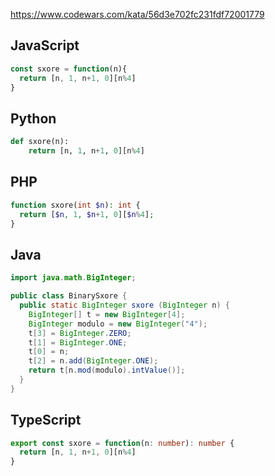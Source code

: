 https://www.codewars.com/kata/56d3e702fc231fdf72001779

## JavaScript
```js
const sxore = function(n){
  return [n, 1, n+1, 0][n%4]
}
```

## Python
```python
def sxore(n):
    return [n, 1, n+1, 0][n%4]
```

## PHP
```php
function sxore(int $n): int {
  return [$n, 1, $n+1, 0][$n%4];
}
```

## Java
```java
import java.math.BigInteger;

public class BinarySxore {
  public static BigInteger sxore (BigInteger n) {
    BigInteger[] t = new BigInteger[4];
    BigInteger modulo = new BigInteger("4");
    t[3] = BigInteger.ZERO;
    t[1] = BigInteger.ONE;
    t[0] = n;
    t[2] = n.add(BigInteger.ONE);
    return t[n.mod(modulo).intValue()];
  }
}
```

## TypeScript
```ts
export const sxore = function(n: number): number {
  return [n, 1, n+1, 0][n%4]
}
```